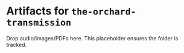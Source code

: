 # Artifacts for `the-orchard-transmission`

Drop audio/images/PDFs here. This placeholder ensures the folder is tracked.
